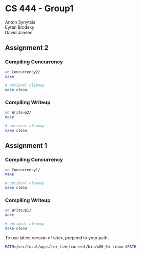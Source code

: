 # CS 444 - Group1

Anton Synytsia<br/>
Eytan Brodsky<br/>
David Jansen<br/>

## Assignment 2
### Compiling Concurrency
```bash
cd Concurrency2/
make

# optional cleanup
make clean
```

### Compiling Writeup
```bash
cd Writeup2/
make

# optional cleanup
make clean
```

## Assignment 1
### Compiling Concurrency
```bash
cd Concurrency1/
make

# optional cleanup
make clean
```

### Compiling Writeup
```bash
cd Writeup1/
make

# optional cleanup
make clean
```

To use latest version of latex, prepend to your path:
```bash
PATH=/usr/local/apps/tex_live/current/bin/x86_64-linux:$PATH
```

